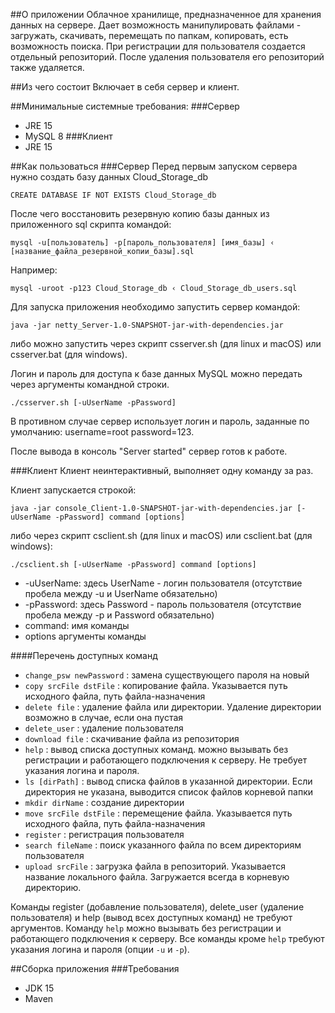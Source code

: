 
##О приложении
Облачное хранилище, предназначенное для хранения данных на сервере. Дает возможность манипулировать файлами -
загружать, скачивать, перемещать по папкам, копировать, есть возможность поиска. При регистрации для пользователя 
создается отдельный репозиторий. После удаления пользователя его репозиторий также удаляется.

##Из чего состоит
Включает в себя сервер и клиент. 

##Минимальные системные требования:
###Сервер
* JRE 15
* MySQL 8
###Клиент
* JRE 15

##Как пользоваться
###Сервер
Перед первым запуском сервера нужно создать базу данных Cloud_Storage_db

```CREATE DATABASE IF NOT EXISTS Cloud_Storage_db```

После чего восстановить резервную копию базы данных из приложенного sql скрипта командой:

```mysql -u[пользователь] -p[пароль_пользователя] [имя_базы] ‹ [название_файла_резервной_копии_базы].sql``` 

Например:

```mysql -uroot -p123 Cloud_Storage_db ‹ Cloud_Storage_db_users.sql```
 
Для запуска приложения необходимо запустить сервер командой:

```java -jar netty_Server-1.0-SNAPSHOT-jar-with-dependencies.jar```

либо можно запустить через скрипт csserver.sh (для linux и macOS) или csserver.bat (для windows).

Логин и пароль для доступа к базе данных MySQL можно передать через аргументы командной строки.

```./csserver.sh [-uUserName -pPassword]```

В противном случае сервер использует логин и пароль, заданные по умолчанию: username=root password=123.
 
После вывода в консоль "Server started" сервер готов к работе.

###Клиент
Клиент неинтерактивный, выполняет одну команду за раз.

Клиент запускается строкой:

```java -jar console_Client-1.0-SNAPSHOT-jar-with-dependencies.jar [-uUserName -pPassword] command [options]```

либо через скрипт csclient.sh (для linux и macOS) или csclient.bat (для windows):

```./csclient.sh [-uUserName -pPassword] command [options]```

* -uUserName: здесь UserName - логин пользователя (отсутствие пробела между -u и UserName обязательно)
* -pPassword: здесь Password - пароль пользователя (отсутствие пробела между -p и Password обязательно)
* command: имя команды
* options аргументы команды

####Перечень доступных команд
* `change_psw newPassword` : замена существующего пароля на новый
* `copy srcFile dstFile` : копирование файла. Указывается путь исходного файла, путь файла-назначения
* `delete file` : удаление файла или директории. Удаление директории возможно в случае, если она пустая
* `delete_user` : удаление пользователя
* `download file` : скачивание файла из репозитория
* `help` : вывод списка доступных команд. можно вызывать без регистрации и работающего подключения к серверу. Не требует указания логина и пароля.  
* `ls [dirPath]` : вывод списка файлов в указанной директории. Если директория не указана, выводится список файлов корневой папки
* `mkdir dirName` : создание директории
* `move srcFile dstFile` : перемещение файла. Указывается путь исходного файла, путь файла-назначения
* `register` : регистрация пользователя
* `search fileName` : поиск указанного файла по всем директориям пользователя
* `upload srcFile` : загрузка файла в репозиторий. Указывается название локального файла. Загружается всегда в корневую директорию.

Команды register (добавление пользователя), delete_user (удаление пользователя) и help (вывод всех доступных команд) не требуют аргументов. Команду `help` 
можно вызывать без регистрации и работающего подключения к серверу. Все команды кроме `help` требуют указания логина и пароля (опции `-u` и `-p`).   

##Сборка приложения
###Требования
* JDK 15
* Maven
###
